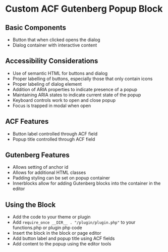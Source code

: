 # Custom ACF Gutenberg Popup Block

## Basic Components

- Button that when clicked opens the dialog
- Dialog container with interactive content

## Accessibility Considerations

- Use of semantic HTML for buttons and dialog
- Proper labelling of buttons, especially those that only contain icons
- Proper labeling of dialog element
- Addition of ARIA properties to indicate presence of a popup
- Maintaining ARIA states to indicate current state of the popup
- Keyboard controls work to open and close popup
- Focus is trapped in modal when open

## ACF Features

- Button label controlled through ACF field
- Popup title controlled through ACF field

## Gutenberg Features

- Allows setting of anchor id
- Allows for additional HTML classes
- Padding styling can be set on popup container
- Innerblocks allow for adding Gutenberg blocks into the container in the editor
 
## Using the Block

- Add the code to your theme or plugin
- Add `require_once __DIR__ . "/plugin/plugin.php"` to your functions.php or plugin php code
- Insert the block in the block or page editor
- Add button label and popup title using ACF fields
- Add content to the popup using the editor tools
